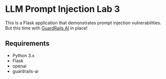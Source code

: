 # LLM Prompt Injection Lab 3

This is a Flask application that demonstrates prompt injection vulnerabilities. But this time with [GuardRails AI](https://github.com/guardrails-ai/guardrails) in place!


## Requirements

- Python 3.x
- Flask
- openai
- guardrails-ai




